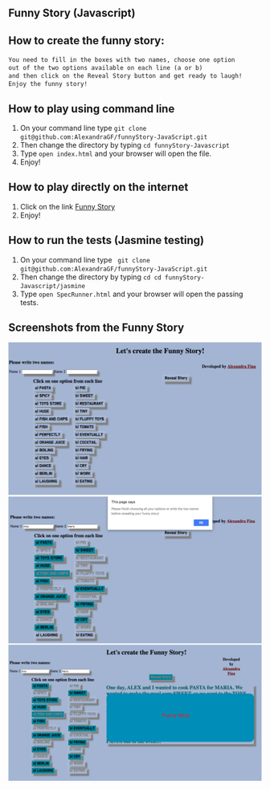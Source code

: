 ## Funny Story (Javascript)

## How to create the funny story:

```
You need to fill in the boxes with two names, choose one option
out of the two options available on each line (a or b)
and then click on the Reveal Story button and get ready to laugh!
Enjoy the funny story!
```

## How to play using command line

1. On your command line type ``` git clone git@github.com:AlexandraGF/funnyStory-JavaScript.git ```
2. Then change the directory by typing ``` cd funnyStory-Javascript ```
3. Type ``` open index.html ``` and your browser will open the file.
4. Enjoy!

## How to play directly on the internet

1. Click on the link [Funny Story](https://alexandragf.github.io/funnyStory-JavaScript/)
2. Enjoy!

## How to run the tests (Jasmine testing)

1. On your command line type ``` git clone git@github.com:AlexandraGF/funnyStory-JavaScript.git```
2. Then change the directory by typing ``` cd cd funnyStory-Javascript/jasmine ```
3. Type ``` open SpecRunner.html ``` and your browser will open the passing tests.

## Screenshots from the Funny Story

![alt tag](public/photo1.png)
![alt tag](public/photo2.png)
![alt tag](public/photo3.png)
